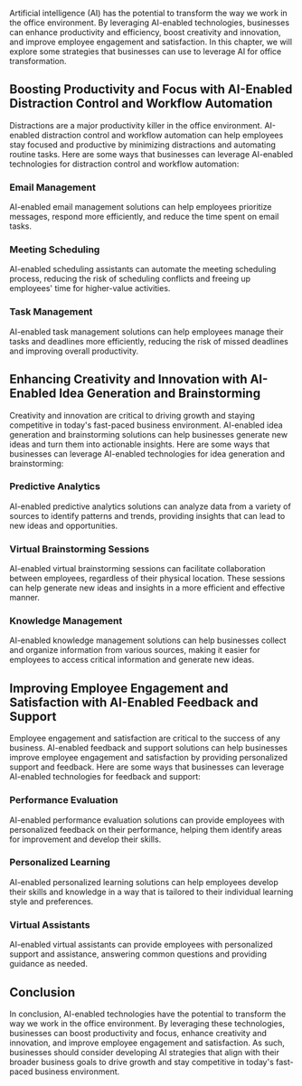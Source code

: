 
Artificial intelligence (AI) has the potential to transform the way we work in the office environment. By leveraging AI-enabled technologies, businesses can enhance productivity and efficiency, boost creativity and innovation, and improve employee engagement and satisfaction. In this chapter, we will explore some strategies that businesses can use to leverage AI for office transformation.

Boosting Productivity and Focus with AI-Enabled Distraction Control and Workflow Automation
-------------------------------------------------------------------------------------------

Distractions are a major productivity killer in the office environment. AI-enabled distraction control and workflow automation can help employees stay focused and productive by minimizing distractions and automating routine tasks. Here are some ways that businesses can leverage AI-enabled technologies for distraction control and workflow automation:

### Email Management

AI-enabled email management solutions can help employees prioritize messages, respond more efficiently, and reduce the time spent on email tasks.

### Meeting Scheduling

AI-enabled scheduling assistants can automate the meeting scheduling process, reducing the risk of scheduling conflicts and freeing up employees' time for higher-value activities.

### Task Management

AI-enabled task management solutions can help employees manage their tasks and deadlines more efficiently, reducing the risk of missed deadlines and improving overall productivity.

Enhancing Creativity and Innovation with AI-Enabled Idea Generation and Brainstorming
-------------------------------------------------------------------------------------

Creativity and innovation are critical to driving growth and staying competitive in today's fast-paced business environment. AI-enabled idea generation and brainstorming solutions can help businesses generate new ideas and turn them into actionable insights. Here are some ways that businesses can leverage AI-enabled technologies for idea generation and brainstorming:

### Predictive Analytics

AI-enabled predictive analytics solutions can analyze data from a variety of sources to identify patterns and trends, providing insights that can lead to new ideas and opportunities.

### Virtual Brainstorming Sessions

AI-enabled virtual brainstorming sessions can facilitate collaboration between employees, regardless of their physical location. These sessions can help generate new ideas and insights in a more efficient and effective manner.

### Knowledge Management

AI-enabled knowledge management solutions can help businesses collect and organize information from various sources, making it easier for employees to access critical information and generate new ideas.

Improving Employee Engagement and Satisfaction with AI-Enabled Feedback and Support
-----------------------------------------------------------------------------------

Employee engagement and satisfaction are critical to the success of any business. AI-enabled feedback and support solutions can help businesses improve employee engagement and satisfaction by providing personalized support and feedback. Here are some ways that businesses can leverage AI-enabled technologies for feedback and support:

### Performance Evaluation

AI-enabled performance evaluation solutions can provide employees with personalized feedback on their performance, helping them identify areas for improvement and develop their skills.

### Personalized Learning

AI-enabled personalized learning solutions can help employees develop their skills and knowledge in a way that is tailored to their individual learning style and preferences.

### Virtual Assistants

AI-enabled virtual assistants can provide employees with personalized support and assistance, answering common questions and providing guidance as needed.

Conclusion
----------

In conclusion, AI-enabled technologies have the potential to transform the way we work in the office environment. By leveraging these technologies, businesses can boost productivity and focus, enhance creativity and innovation, and improve employee engagement and satisfaction. As such, businesses should consider developing AI strategies that align with their broader business goals to drive growth and stay competitive in today's fast-paced business environment.
